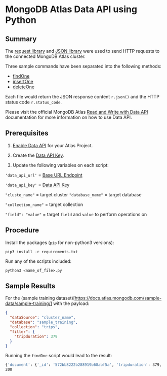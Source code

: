 # MongoDB Atlas Data API using Python

## Summary
The [request library](https://docs.python-requests.org/en/latest/) and [JSON library](https://docs.python.org/3/library/json.html) were used to send HTTP requests to the connected MongoDB Atlas cluster.

Three sample commands have been separated into the following methods:
* [findOne](https://github.com/bcrisologo/mongodb-atlas-data-api/blob/python/python/find-document.py)
* [insertOne](https://github.com/bcrisologo/mongodb-atlas-data-api/blob/python/python/insert-document.py)
* [deleteOne](https://github.com/bcrisologo/mongodb-atlas-data-api/blob/python/python/delete-document.py)

Each file would return the JSON response content `r.json()` and the HTTP status code `r.status_code`.

Please visit the official MongoDB Atlas [Read and Write with Data API](https://docs.atlas.mongodb.com/api/data-api/#read-and-write-with-the-data-api--preview-) documentation for more information on how to use Data API.

## Prerequisites

1. [Enable Data API](https://docs.atlas.mongodb.com/api/data-api/#1.-enable-the-data-api) for your Atlas Project.

1. Create the [Data API Key](https://docs.atlas.mongodb.com/api/data-api/#2.-create-a-data-api-key).

1. Update the following variables on each script:

`'data_api_url'` = [Base URL Endpoint](https://docs.atlas.mongodb.com/api/data-api-resources/#base-url)

`'data_api_key'` = [Data API Key](https://docs.atlas.mongodb.com/api/data-api/#2.-create-a-data-api-key)

`"cluste_name"` = target cluster
`"database_name"` = target database

`"collection_name"` = target collection

`"field": "value"` = target `field` and `value` to perform operations on

## Procedure

Install the packages (`pip` for non-python3 versions):
```
pip3 install -r requirements.txt
```

Run any of the scripts included:
```
python3 <name_of_file>.py
```

## Sample Results
For the (sample training dataset)[https://docs.atlas.mongodb.com/sample-data/sample-training/] with the payload:

```json
{
  "dataSource": "cluster_name",
  "database": "sample_training",
  "collection": "trips",
  "filter": {
    "tripduration": 379
  }
}
```

Running the `findOne` script would lead to the result:

```bash
{'document': {'_id': '572bb8222b288919b68abf5a', 'tripduration': 379, 'start station id': 476, 'start station name': 'E 31 St & 3 Ave', 'end station id': 498, 'end station name': 'Broadway & W 32 St', 'bikeid': 17827, 'usertype': 'Subscriber', 'birth year': 1969, 'gender': 1, 'start station location': {'type': 'Point', 'coordinates': [-73.97966069, 40.74394314]}, 'end station location': {'type': 'Point', 'coordinates': [-73.98808416, 40.74854862]}, 'start time': '2016-01-01T00:00:45.000Z', 'stop time': '2016-01-01T00:07:04.000Z'}}
200
```
